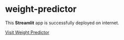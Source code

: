 # weight-predictor

This **Streamlit** app is successfully deployed on internet.

[Visit Weight Predictor](https://weight-predictor-fdonzz5nsgfqfypnkfkpvh.streamlit.app/)
